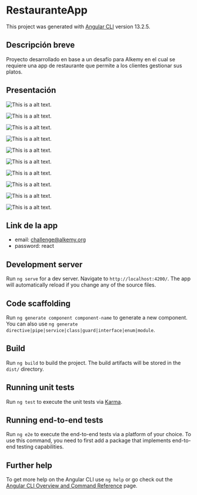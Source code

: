 # RestauranteApp

This project was generated with [Angular CLI](https://github.com/angular/angular-cli) version 13.2.5.

## Descripción breve

Proyecto desarrollado en base a un desafío para Alkemy en el cual se requiere una app de restaurante que permite a los clientes gestionar sus platos.


## Presentación



![This is a alt text.](/readme-img/alaCarta-info.png "This is a sample image.")

![This is a alt text.](/readme-img/screenLogin.PNG  "This is a sample image.")

![This is a alt text.](/readme-img/homeInicio.PNG "This is a sample image.")

![This is a alt text.](/readme-img/buscador.PNG "This is a sample image.")

![This is a alt text.](/readme-img/homePedidos.PNG "This is a sample image.")

![This is a alt text.](/readme-img/detalles.PNG "This is a sample image.")

![This is a alt text.](/readme-img/responsiveLogin.png "This is a sample image.")

![This is a alt text.](/readme-img/responsiveBuscador.png "This is a sample image.")

![This is a alt text.](/readme-img/responsiveHome.png "This is a sample image.")

![This is a alt text.](/readme-img/responsiveDetalles.png "This is a sample image.")

## Link de la app

* email: challenge@alkemy.org
* password: react

## Development server

Run `ng serve` for a dev server. Navigate to `http://localhost:4200/`. The app will automatically reload if you change any of the source files.

## Code scaffolding

Run `ng generate component component-name` to generate a new component. You can also use `ng generate directive|pipe|service|class|guard|interface|enum|module`.

## Build

Run `ng build` to build the project. The build artifacts will be stored in the `dist/` directory.

## Running unit tests

Run `ng test` to execute the unit tests via [Karma](https://karma-runner.github.io).

## Running end-to-end tests

Run `ng e2e` to execute the end-to-end tests via a platform of your choice. To use this command, you need to first add a package that implements end-to-end testing capabilities.

## Further help

To get more help on the Angular CLI use `ng help` or go check out the [Angular CLI Overview and Command Reference](https://angular.io/cli) page.
